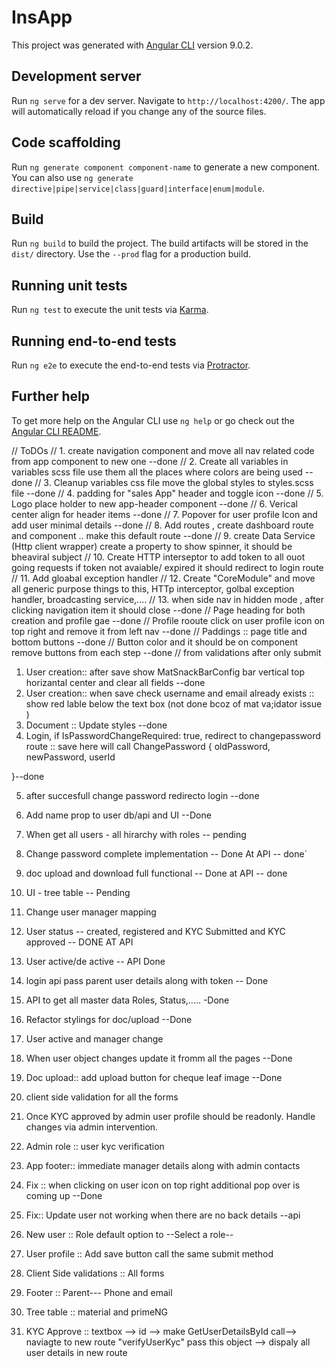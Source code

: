 # InsApp

This project was generated with [Angular CLI](https://github.com/angular/angular-cli) version 9.0.2.

## Development server

Run `ng serve` for a dev server. Navigate to `http://localhost:4200/`. The app will automatically reload if you change any of the source files.

## Code scaffolding

Run `ng generate component component-name` to generate a new component. You can also use `ng generate directive|pipe|service|class|guard|interface|enum|module`.

## Build

Run `ng build` to build the project. The build artifacts will be stored in the `dist/` directory. Use the `--prod` flag for a production build.

## Running unit tests

Run `ng test` to execute the unit tests via [Karma](https://karma-runner.github.io).

## Running end-to-end tests

Run `ng e2e` to execute the end-to-end tests via [Protractor](http://www.protractortest.org/).

## Further help

To get more help on the Angular CLI use `ng help` or go check out the [Angular CLI README](https://github.com/angular/angular-cli/blob/master/README.md).

// ToDOs
// 1. create navigation component and move all nav related code from app component to new one --done
// 2. Create all variables in variables scss file use them all the places where colors are being used --done
// 3. Cleanup variables css file move the global styles to styles.scss file --done
// 4. padding for "sales App" header and toggle icon --done
// 5. Logo place holder to new app-header component --done
// 6. Verical center align for header items --done
// 7. Popover for user profile Icon and add user minimal details --done
// 8. Add routes , create dashboard route and component .. make this default route --done
// 9. create Data Service (Http client wrapper) create a property to show spinner, it should be bheaviral subject
// 10. Create HTTP interseptor to add token to all ouot going requests if token not avaiable/ expired it should redirect to login route
// 11. Add gloabal exception handler
// 12. Create "CoreModule" and move all generic purpose things to this, HTTp interceptor, golbal exception handler, broadcasting service,....
// 13. when side nav in hidden mode , after clicking navigation item it should close --done
// Page heading for both creation and profile gae --done
// Profile rooute click on user profile icon on top right and remove it from left nav --done
// Paddings :: page title and bottom buttons --done
// Button color and it should be on component remove buttons from each step --done
// from validations after only submit

1. User creation:: after save show MatSnackBarConfig bar vertical top horizantal center and clear all fields --done
2. User creation:: when save check username and email already exists :: show red lable below the text box (not done bcoz of mat va;idator issue )
3. Document :: Update styles --done
4. Login, if IsPasswordChangeRequired: true, redirect to changepassword route :: save here will call ChangePassword {
   oldPassword,
   newPassword,
   userId

}--done

5. after succesfull change password redirecto login --done


1. Add name prop to user db/api and UI --Done 
2. When get all users - all hirarchy with roles -- pending
3. Change password complete implementation -- Done At API -- done`
4. doc upload and download full functional -- Done at API -- done
5. UI - tree table -- Pending
6. Change user manager mapping 
7. User status -- created, registered and KYC Submitted and KYC approved -- DONE AT API
8. User active/de active -- API Done
9. login  api pass parent user details along with token  -- Done
10. API to get all master data Roles, Status,.....  -Done	
11. Refactor stylings for doc/upload --Done
12. User active and manager change 
13. When user object changes update it fromm all the pages --Done
14. Doc upload:: add upload button for cheque leaf image --Done
15. client side validation for all the forms 
16. Once KYC approved by admin user profile should be readonly. Handle changes via admin intervention.
17. Admin role :: user kyc verification 
18. App footer:: immediate manager details along with admin contacts 
19. Fix :: when clicking on user icon on top right additional pop over is coming up --Done
20. Fix:: Update user not working when there are no back details --api



1. New user :: Role default option to --Select a role--
2. User profile :: Add save button call the same submit method
3. Client Side validations :: All forms
4. Footer :: Parent--- Phone and email
5. Tree table :: material and primeNG 
6. KYC Approve :: textbox --> id -->  make GetUserDetailsById call--> naviagte to new route "verifyUserKyc" pass this object --> dispaly all user details in new route
